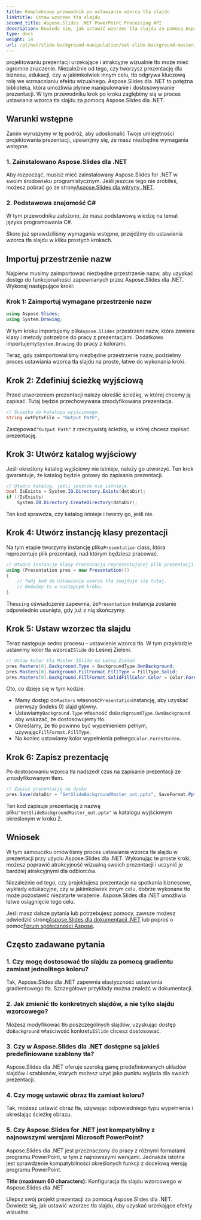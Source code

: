 ```yaml
---
title: Kompleksowy przewodnik po ustawianiu wzorca tła slajdu
linktitle: Ustaw wzorzec tła slajdu
second_title: Aspose.Slides .NET PowerPoint Processing API
description: Dowiedz się, jak ustawić wzorzec tła slajdu za pomocą Aspose.Slides dla .NET, aby wizualnie ulepszyć swoje prezentacje.
type: docs
weight: 14
url: /pl/net/slide-background-manipulation/set-slide-background-master/
---
```


projektowaniu prezentacji urzekające i atrakcyjne wizualnie tło może mieć ogromne znaczenie. Niezależnie od tego, czy tworzysz prezentację dla biznesu, edukacji, czy w jakimkolwiek innym celu, tło odgrywa kluczową rolę we wzmacnianiu efektu wizualnego. Aspose.Slides dla .NET to potężna biblioteka, która umożliwia płynne manipulowanie i dostosowywanie prezentacji. W tym przewodniku krok po kroku zagłębimy się w proces ustawiania wzorca tła slajdu za pomocą Aspose.Slides dla .NET. 

## Warunki wstępne

Zanim wyruszymy w tę podróż, aby udoskonalić Twoje umiejętności projektowania prezentacji, upewnijmy się, że masz niezbędne wymagania wstępne.

### 1. Zainstalowano Aspose.Slides dla .NET

 Aby rozpocząć, musisz mieć zainstalowany Aspose.Slides for .NET w swoim środowisku programistycznym. Jeśli jeszcze tego nie zrobiłeś, możesz pobrać go ze strony[Aspose.Slides dla witryny .NET](https://releases.aspose.com/slides/net/).

### 2. Podstawowa znajomość C#

W tym przewodniku założono, że masz podstawową wiedzę na temat języka programowania C#.

Skoro już sprawdziliśmy wymagania wstępne, przejdźmy do ustawienia wzorca tła slajdu w kilku prostych krokach.

## Importuj przestrzenie nazw

Najpierw musimy zaimportować niezbędne przestrzenie nazw, aby uzyskać dostęp do funkcjonalności zapewnianych przez Aspose.Slides dla .NET. Wykonaj następujące kroki:

### Krok 1: Zaimportuj wymagane przestrzenie nazw

```csharp
using Aspose.Slides;
using System.Drawing;
```

 W tym kroku importujemy plik`Aspose.Slides` przestrzeni nazw, która zawiera klasy i metody potrzebne do pracy z prezentacjami. Dodatkowo importujemy`System.Drawing` do pracy z kolorami.

Teraz, gdy zaimportowaliśmy niezbędne przestrzenie nazw, podzielmy proces ustawiania wzorca tła slajdu na proste, łatwe do wykonania kroki.

## Krok 2: Zdefiniuj ścieżkę wyjściową

Przed utworzeniem prezentacji należy określić ścieżkę, w której chcemy ją zapisać. Tutaj będzie przechowywana zmodyfikowana prezentacja.

```csharp
// Ścieżka do katalogu wyjściowego.
string outPptxFile = "Output Path";
```

 Zastępować`"Output Path"` z rzeczywistą ścieżką, w której chcesz zapisać prezentację.

## Krok 3: Utwórz katalog wyjściowy

Jeśli określony katalog wyjściowy nie istnieje, należy go utworzyć. Ten krok gwarantuje, że katalog będzie gotowy do zapisania prezentacji.

```csharp
// Utwórz katalog, jeśli jeszcze nie istnieje.
bool IsExists = System.IO.Directory.Exists(dataDir);
if (!IsExists)
    System.IO.Directory.CreateDirectory(dataDir);
```

Ten kod sprawdza, czy katalog istnieje i tworzy go, jeśli nie.

## Krok 4: Utwórz instancję klasy prezentacji

 Na tym etapie tworzymy instancję pliku`Presentation` class, która reprezentuje plik prezentacji, nad którym będziesz pracować.

```csharp
// Utwórz instancję klasy Prezentacja reprezentującej plik prezentacji
using (Presentation pres = new Presentation())
{
    // Twój kod do ustawiania wzorca tła znajduje się tutaj.
    // Omówimy to w następnym kroku.
}
```

 The`using` oświadczenie zapewnia, że`Presentation` instancja zostanie odpowiednio usunięta, gdy już z nią skończymy.

## Krok 5: Ustaw wzorzec tła slajdu

 Teraz następuje sedno procesu – ustawienie wzorca tła. W tym przykładzie ustawimy kolor tła wzorca`ISlide` do Leśnej Zieleni. 

```csharp
// Ustaw kolor tła Master ISlide na Leśną Zieleń
pres.Masters[0].Background.Type = BackgroundType.OwnBackground;
pres.Masters[0].Background.FillFormat.FillType = FillType.Solid;
pres.Masters[0].Background.FillFormat.SolidFillColor.Color = Color.ForestGreen;
```

Oto, co dzieje się w tym kodzie:

-  Mamy dostęp do`Masters` własność`Presentation`instancję, aby uzyskać pierwszy (indeks 0) slajd główny.
-  Ustawiamy`Background.Type` własność do`BackgroundType.OwnBackground` aby wskazać, że dostosowujemy tło.
-  Określamy, że tło powinno być wypełnieniem pełnym, używając`FillFormat.FillType`.
-  Na koniec ustawiamy kolor wypełnienia pełnego`Color.ForestGreen`.

## Krok 6: Zapisz prezentację

Po dostosowaniu wzorca tła nadszedł czas na zapisanie prezentacji ze zmodyfikowanym tłem.

```csharp
// Zapisz prezentację na dysku
pres.Save(dataDir + "SetSlideBackgroundMaster_out.pptx", SaveFormat.Pptx);
```

 Ten kod zapisuje prezentację z nazwą pliku`"SetSlideBackgroundMaster_out.pptx"` w katalogu wyjściowym określonym w kroku 2.

## Wniosek

W tym samouczku omówiliśmy proces ustawiania wzorca tła slajdu w prezentacji przy użyciu Aspose.Slides dla .NET. Wykonując te proste kroki, możesz poprawić atrakcyjność wizualną swoich prezentacji i uczynić je bardziej atrakcyjnymi dla odbiorców.

Niezależnie od tego, czy projektujesz prezentacje na spotkania biznesowe, wykłady edukacyjne, czy w jakimkolwiek innym celu, dobrze wykonane tło może pozostawić niezatarte wrażenie. Aspose.Slides dla .NET umożliwia łatwe osiągnięcie tego celu.

Jeśli masz dalsze pytania lub potrzebujesz pomocy, zawsze możesz odwiedzić stronę[Aspose.Slides dla dokumentacji .NET](https://reference.aspose.com/slides/net/) lub poproś o pomoc[Forum społeczności Aspose](https://forum.aspose.com/).

## Często zadawane pytania

### 1. Czy mogę dostosować tło slajdu za pomocą gradientu zamiast jednolitego koloru?

Tak, Aspose.Slides dla .NET zapewnia elastyczność ustawiania gradientowego tła. Szczegółowe przykłady można znaleźć w dokumentacji.

### 2. Jak zmienić tło konkretnych slajdów, a nie tylko slajdu wzorcowego?

 Możesz modyfikować tło poszczególnych slajdów, uzyskując dostęp do`Background` właściwość konkretu`ISlide` chcesz dostosować.

### 3. Czy w Aspose.Slides dla .NET dostępne są jakieś predefiniowane szablony tła?

Aspose.Slides dla .NET oferuje szeroką gamę predefiniowanych układów slajdów i szablonów, których możesz użyć jako punktu wyjścia dla swoich prezentacji.

### 4. Czy mogę ustawić obraz tła zamiast koloru?

Tak, możesz ustawić obraz tła, używając odpowiedniego typu wypełnienia i określając ścieżkę obrazu.

### 5. Czy Aspose.Slides for .NET jest kompatybilny z najnowszymi wersjami Microsoft PowerPoint?

Aspose.Slides dla .NET jest przeznaczony do pracy z różnymi formatami programu PowerPoint, w tym z najnowszymi wersjami. Jednakże istotne jest sprawdzenie kompatybilności określonych funkcji z docelową wersją programu PowerPoint.




**Title (maximum 60 characters):** Konfiguracja tła slajdu wzorcowego w Aspose.Slides dla .NET

Ulepsz swój projekt prezentacji za pomocą Aspose.Slides dla .NET. Dowiedz się, jak ustawić wzorzec tła slajdu, aby uzyskać urzekające efekty wizualne.